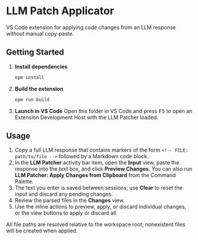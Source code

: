 # LLM Patch Applicator

VS Code extension for applying code changes from an LLM response without manual copy‑paste.

## Getting Started

1. **Install dependencies**
   ```bash
   npm install
   ```
2. **Build the extension**
   ```bash
   npm run build
   ```
3. **Launch in VS Code**
   Open this folder in VS Code and press <kbd>F5</kbd> to open an Extension Development Host with the LLM Patcher loaded.

## Usage

1. Copy a full LLM response that contains markers of the form `<!-- FILE: path/to/file -->` followed by a Markdown code block.
2. In the **LLM Patcher** activity bar item, open the **Input** view, paste the response into the text box, and click **Preview Changes**. You can also run **LLM Patcher: Apply Changes from Clipboard** from the Command Palette.
3. The text you enter is saved between sessions; use **Clear** to reset the input and discard any pending changes.
4. Review the parsed files in the **Changes** view.
5. Use the inline actions to preview, apply, or discard individual changes, or the view buttons to apply or discard all.

All file paths are resolved relative to the workspace root; nonexistent files will be created when applied.

